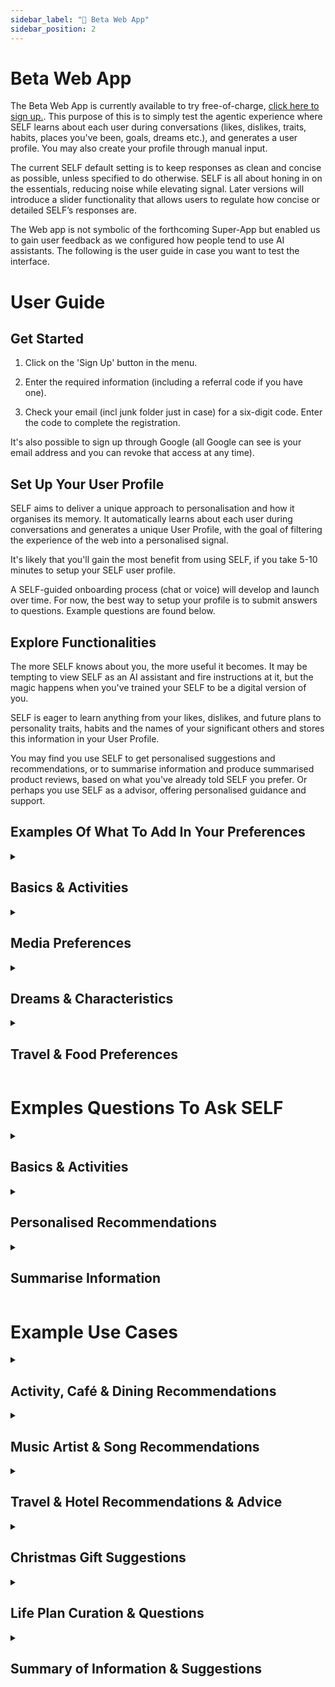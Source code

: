 ```yaml
---
sidebar_label: "🧪 Beta Web App"
sidebar_position: 2
---
```


# Beta Web App

The Beta Web App is currently available to try free-of-charge, [click here to sign up.](https://your.self.app). This purpose of this is to simply test the agentic experience where SELF learns about each user during conversations (likes, dislikes, traits, habits, places you've been, goals, dreams etc.), and generates a user profile. You may also create your profile through manual input.

The current SELF default setting is to keep responses as clean and concise as possible, unless specified to do otherwise. SELF is all about honing in on the essentials, reducing noise while elevating signal. Later versions will introduce a slider functionality that allows users to regulate how concise or detailed SELF’s responses are.

The Web app is not symbolic of the forthcoming Super-App but enabled us to gain user feedback as we configured how people tend to use AI assistants. The following is the user guide in case you want to test the interface.

# User Guide

## Get Started

1. Click on the 'Sign Up' button in the menu.

2. Enter the required information (including a referral code if you have one).

3. Check your email (incl junk folder just in case) for a six-digit code. Enter the code to complete the registration.

It's also possible to sign up through Google (all Google can see is your email address and you can revoke that access at any time).

## Set Up Your User Profile

SELF aims to deliver a unique approach to personalisation and how it  organises its memory. It automatically learns about each user during conversations and generates a unique User Profile, with the goal of filtering the experience of the web into a personalised signal.

It's likely that you'll gain the most benefit from using SELF, if you take 5-10 minutes to setup your SELF user profile.  

A SELF-guided onboarding process (chat or voice) will develop and launch over time. For now, the best way to setup your profile is to submit answers to questions. Example questions are found below.

## Explore Functionalities

The more SELF knows about you, the more useful it becomes. It may be tempting to view SELF as an AI assistant and fire instructions at it, but the magic happens when you've trained your SELF to be a digital version of you.

SELF is eager to learn anything from your likes, dislikes, and future plans to personality traits, habits and the names of your significant others and stores this information in your User Profile.

You may find you use SELF to get personalised suggestions and recommendations, or to summarise information and produce summarised product reviews, based on what you've already told SELF you prefer. Or perhaps you use SELF as a advisor, offering personalised guidance and support.

## Examples Of What To Add In Your Preferences

<details>
<summary><h2>Basics & Activities</h2></summary>

Preferred name?
‍
How old are you?

Where are you from?

Names of family members?

Occupation?

How do you spend your free time?
‍
Hobbies or interests?

Favourite way to spend your weekend?

Preferred way to relax and unwind?
</details>

<details>
<summary><h2>Media Preferences</h2></summary>

Favorite movies?

Favorite TV shows?

Favourite music artists?

Favourites books?

What's on your to watch/to read/to listen to list?

Is there a genre of film or books you are obsessed with?

What are some songs that you play on repeat?

</details>

<details>
<summary><h2>Dreams & Characteristics</h2></summary>

What are you passionate about?

What calms you down?

What gets you energised?

What factors contribute to a good day?

What are some of your dreams and goals?

How would you describe yourself in 3-5 words?

Where do you see yourself in five years?

</details>

<details>
<summary><h2>Travel & Food Preferences</h2></summary>

Top 5 favourite foods?

Top 5 favourite dishes?

What type of diet do you want SELF to take into account when making dining recommendations?

Do you usually prefer calm or busy cafés and restaurants?

What kinds of activities do you enjoy when on vacation in a foreign city?

What kinds of climates do you enjoy?

</details>

# Exmples Questions To Ask SELF

<details>
<summary><h2>Basics & Activities</h2></summary>

“I want to save for a new car and am looking for a similar model to what I have now but more modern. How can I effectively set a savings goal and what kind of budget do I need to set as my target?”

“How can I improve my productivity at work?”

“What do you think I should make for dinner tonight? The dish should be part of my regular diet and I don’t want anything with too many carbs”

“I’d like to write a poem about spending a rainy day in front of the fireplace, wrapped in a blanket, reading a great book. Could you provide me with some ideas for inspiration?”

"You know what usually gets me stressed out. What can I do to minimise the chance that these things occur and decrease my reaction to them?"

“Do you have any tips, based on what you know about me, for how to find more peace and balance in my life?”

"Can you give me some tips and tricks for how to improve my cooking? You know what kinds of food I usually make, so please adapt your recommendations according."

"You know the situation with my ex.... do you have any comforting words or advice?"

</details>

<details>
<summary><h2>Personalised Recommendations</h2></summary>

“I’m in [insert city] for a few days. Any tips for coworking spaces that aligns with my preferences?”

“I don’t know what to do today... any tips? I don’t want to do the usual things... surprise me with some unusual ideas for activities under $100 in total.”

“I’m in the mood for a chocolate chip cookie. Are there any café nearby with such treats on the menu?”

“I’m in the mood for something different... can you suggest outdoor activities I might enjoy that aren’t part of my preferences?”

“Can you suggest some good museums I might enjoy in [insert city}, based on my interests?”

“My sister doesn't know what to wear tonight for our night out... You know what kind of clothes she usually feels comfortable in. Do you have any suggestions?”

“You know I love a good sci-fi book. Can you recommend 5 titles from authors I haven’t registered in my memory bank?”
‍
“I want to eat out tonight. Can you give me 5 recommendations for restaurants with a Google rating above 4.5 stars? Thanks!”

</details>

<details>
<summary><h2>Summarise Information</h2></summary>

“Summarise this webpage and highlight key insights: [insert link]”

“Can you provide me with an overview of the five most popular to-do list applications and a summarised review of each?”

“Provide me with review summaries of 5 of the best VPN providers, with 5 pros, 3 cons, 3 quotes with links and some additional info.”

“Summarise the benefits of all my weekly practices.”

“I’m always getting distracted when I’m at the computer… I’d like summary reviews of the five most popular applications intended to help me focus and block out distractions?”

“Which are the three most popular brokers available in my region? Provide me with a summary of their pros and cons, features, fees etc.“

“Please identify the main discussion points, decisions, and action items from my meeting notes below and provide a concise bulleted summary:  [insert meeting notes]”

“You know my newspaper preferences. What are the top 3 stories of today?”

</details>

# Example Use Cases

<details>
<summary><h2>Activity, Café & Dining Recommendations</h2></summary>

User Profile Submits:
‍
- I follow a paleo diet.
- When I eat out I like Sushi, Thai food and Italian.  When I eat out, I prefer calm places with soft music.
- I enjoy jazz cafés, art museums and restaurants with an extensive selection of red wines.
‍
USER: 

I'm in Rome and would like you to plan my day. My hotel is close to the station, and I eat breakfast at the hotel. I want to go to a café for lunch, another one for coffee later, and do some activities I enjoy during the day. And during the evening I'd like to go to a restaurant. Include links to everything.

SELF:

‍Here's a plan for your day in Rome, Paul:

Morning: Start your day with breakfast at your hotel.
‍
Late Morning: Visit the [Vatican Museum] and the Sistine Chapel. It's a great way to enjoy art and history.
‍
Lunch: Head to a jazz café like [ Gregory's Jazz Club] for a relaxing lunch with soft music and a great selection of wines.
‍
Afternoon: Explore [ Galleria Borghese], an art museum with stunning collections.
‍
Coffee Break: Stop by [Sant'Eustachio Il Caffè], known for its excellent coffee and calm atmosphere.
‍
Evening: For dinner, enjoy some Italian cuisine at Ristorante Aroma, which offers a calm setting with a view of the Colosseum.

Enjoy your day!

</details>

<details>
<summary><h2>Music Artist & Song Recommendations</h2></summary>

User Profile Submits:

Here's a list of music artists I enjoy:

Abakus, Tame Impala, Carbon Based Lifeforms, Sideform, Armen Miran, Nightwish, Sigrid, Eurielle, Fleet Foxes, Imagine Dragons, Coldplay, Susanne Sundfor, Loreena McKennitt, T-Square, Parcels, Two Steps from Hell, Thomas Bergersen, Metallica, Savant, Fulton Lee

USER:

‍I’d love some music recommendations. Please provide me with 4 artist recommendations that you think I will enjoy. 2 of these should be EDM-artists. Also include one song recommendation per artist.

SELF:

Alt-J: Known for their experimental sound and intricate lyrics, Alt-J combines elements of indie rock and electronic music, which might appeal to your taste for unique and atmospheric music like Tame Impala and Imagine Dragons.
‍Song Recommendation: "Breezeblocks" - This song explores themes of love and obsession with a catchy and unique sound.
‍
Aurora: With her ethereal voice and atmospheric production, Aurora's music often delves into themes of longing and escape, resonating with artists like Eurielle and Loreena McKennitt.
‍Song Recommendation: "Runaway" - This track captures the essence of longing and the desire to escape.

Armin van Buuren (Trance): A pioneer in the trance genre, his music features haunting vocals and driving beats, similar to the emotional depth found in your preferred artists.
‍Song Recommendation: "In and Out of Love" - Captures the highs and lows of love with a classic trance sound.

Ben Böhmer (House) Given your appreciation for artists like Abakus and Carbon Based Lifeforms, you might enjoy Ben Böhmer's melodic and atmospheric soundscapes. His music often features lush synths and emotive progressions, similar to the immersive experiences you enjoy.
‍Song Recommendation: "Breathing" - This track offers a rich, emotive journey with its deep, melodic layers, reminiscent of the atmospheric qualities found in Tame Impala's work.

</details>

<details>
<summary><h2>Travel & Hotel Recommendations & Advice</h2></summary>

USER:

‍I want to travel to Italy in the summer, could you please suggest a 5-star hotel in the southern parts? It should be located close to the sea. It's a plus if there is a good seafood restaurant nearby.

SELF:

Hello! For your summer trip to Italy, I'd recommend considering Le Sirenuse, located in the stunning coastal town of Positano in southern Italy. This hotel is renowned for its exceptional location very close to the sea, offering breathtaking views of the Mediterranean. It has air conditioning and is located in a calm area, both of which I know is important to you.

Guests often praise the on-site Michelin-starred restaurant, La Sponda, which serves exquisite seafood dishes in a romantic setting illuminated by hundreds of candles. Le Sirenuse is also well-regarded for its luxurious amenities, including a pool with sea views and a spa where you can relax after a day of exploring. The hotel's elegant and comfortable rooms, many with private terraces overlooking the sea, make it a perfect choice for a memorable stay.

To assist you further, you can check availability and compare prices for your preferred dates at this link: [Le Sirenuse] If you have any more questions or need further assistance, feel free to reach out.

Best wishes for a fantastic holiday in Italy!

USER: Thank you, sounds great! How expensive is La Sponda, how much for a main course?SELF: La Sponda is a 1-star Michelin rated restaurant located within Le Sirenuse hotel, and the price for a main course ranges from approximately $77 to $154.

USER: Hmm I might want to go for a 4-star hotel instead. Do you have any recommendations?

SELF: If you're looking for a 4-star hotel in Positano that offers a delightful stay, I would suggest considering Hotel Poseidon. It's well-regarded for its excellent service, stunning views, and provides good value for money. You can find more details and make a reservation through this link: [Hotel Poseidon].  Should you require more options or specific amenities, please let me know, and I'll be happy to assist further.  

Enjoy your stay in Positano!

</details>

<details>
<summary><h2>Christmas Gift Suggestions</h2></summary>

‍Relevant user preferences:

‍My mother and father both seem to enjoy Christmas Gifts that involve us doing something together. My mother enjoys gardening and singing. My father likes to cook and travel.

‍USER:

‍I would like to buy some Christmas presents for my mother and father online. The max budget is $50 per person. I'd like 3 suggestions for each person. Also include 2 suggestions for virtual online activity gifts that we can do together that cost less than $50.

‍SELF:

Gift Ideas for Your Mother for less than $50:

Gardening Tool Set: A comprehensive set of gardening tools perfect for her hobby.
‍Singing Lessons Online: A gift card for online singing lessons to enhance her skills.
‍Garden Kneeler and Seat: A comfortable kneeler that doubles as a seat for gardening.
‍Bird Feeder Kit: A DIY bird feeder kit to attract birds to her garden.
‍Herb Garden Starter Kit: A kit to grow her own herbs indoors.

‍Activities Together:

Virtual Painting Class: Join a virtual painting class together and create art from home.
‍Online Cooking Class: Take an online cooking class together and learn new recipes.
‍
‍Gift Ideas for Your Father for less than $50:

Travel Cookbook: A cookbook featuring recipes from around the world.
‍Portable Coffee Maker: A compact coffee maker for his travels.
‍World Map Scratch Off Poster: A map to track his travels by scratching off visited countries.
‍Cooking Utensil Set: A set of high-quality cooking utensils.
‍Travel Journal: A journal to document his travel experiences.

‍Activities Together:

Wine Tasting Experience: Attend a virtual wine tasting session together.
‍Jazz Concert Streaming: Live-streamed jazz concert from the comfort of your home.

</details>

<details>
<summary><h2>Life Plan Curation & Questions</h2></summary>

USER:
‍
‍I want to write a 5 year plan for my life, ask me a series of questions to help me define with my goals are and what I need to do to achieve them.

SELF:

‍To help you write a 5-year plan, let's start with some questions:
‍
‍Vision and Values: What are your core values and long-term vision for your life?
‍
Career Goals: Where do you see yourself professionally in 5 years? What steps do you need to take to get there?
‍
‍Personal Development: What skills or knowledge do you want to acquire or improve?
‍
Financial Goals: What are your financial objectives, such as savings, investments, or debt reduction?
‍
Health and Wellness: What are your health and fitness goals?

‍Relationships: How do you want to nurture your relationships with family, friends, or a partner?
‍
‍Lifestyle and Hobbies: What lifestyle changes or hobbies do you want to pursue?
‍
‍Milestones: What are the key milestones you want to achieve each year?
‍
Challenges and Solutions: What potential challenges do you foresee, and how can you overcome them?
‍
‍Support System: Who can support you in achieving these goals, and how can they help?

Answering these questions can help you clarify your goals and create a structured plan to achieve them.

</details>

<details>
<summary><h2>Summary of Information & Suggestions</h2></summary>

Through conversations with the user, SELF has logged these preferences related to sleep:

- Usually gets around 5-7 hours of sleep.
- Loves the feeling of fresh blankets.
- Enjoys to lucid dream and would love to be able to do it more often.
- The ventilation place is not great where the user sleeps, especially during summer months.

USER:

‍Can you find the latest expertise on how to improve your sleep patterns and share it with me through some key actions I can take to improve mine?

‍SELF:

Key Actions to Improve Sleep Patterns
‍
Follow a Consistent Sleep Schedule: Aim to go to bed and wake up at the same time every day, including weekends, to help regulate your body's internal clock.
‍
‍Avoid Naps: If you struggle to fall asleep at night, try to avoid napping during the day.
‍
‍Improve Ventilation: Consider using a fan, air purifier, or opening a window to improve airflow in your sleep environment, which can enhance sleep quality.
‍
‍Dedicate a Sleep Zone: Make your bedroom a dedicated space for sleep. Ensure it's comfortable, quiet, and dark to promote better sleep quality.
‍
‍Establish a Bedtime Routine: Develop a relaxing pre-sleep routine, such as reading or taking a warm bath, to signal to your body that it's time to wind down.
‍
‍Adjust Your Sleep Position: Find a comfortable sleep position that supports good breathing and reduces discomfort.
‍
‍Avoid Electronics Before Bed: The blue light emitted by phones, tablets, and computers can disrupt your sleep. Try to turn off these devices at least an hour before bed.
‍
‍Additional Tips for Lucid Dreaming: Explore resources like the Sleep Foundation's guide on how to lucid dream and Calm's blog on lucid dreaming for more specific tips.

</details>
